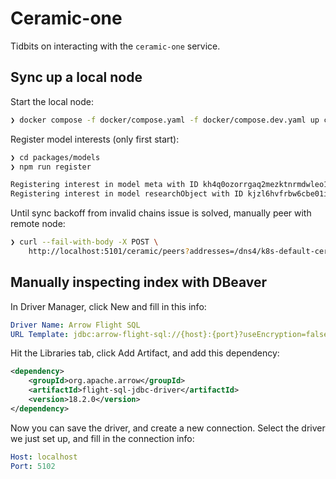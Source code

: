 # Ceramic-one

Tidbits on interacting with the `ceramic-one` service.

## Sync up a local node
Start the local node:
```bash
❯ docker compose -f docker/compose.yaml -f docker/compose.dev.yaml up ceramic
```

Register model interests (only first start):
```bash
❯ cd packages/models
❯ npm run register

Registering interest in model meta with ID kh4q0ozorrgaq2mezktnrmdwleo1d
Registering interest in model researchObject with ID kjzl6hvfrbw6cbe01it6hlcwopsv4cqrqysho4f1xd7rtqxew9yag3x2wxczhz0
```

Until sync backoff from invalid chains issue is solved, manually peer with remote node:
```bash
❯ curl --fail-with-body -X POST \
    http://localhost:5101/ceramic/peers?addresses=/dns4/k8s-default-ceramicr-28d84f3c2a-fcc7b824aa77bcf6.elb.us-east-2.amazonaws.com/tcp/4101/p2p/12D3KooWPL8CgPzyeuY14Lv6EQhTkdLEEBRAtfzksYhiTE3zeBEo
```


## Manually inspecting index with DBeaver

In Driver Manager, click New and fill in this info:
```yaml
Driver Name: Arrow Flight SQL
URL Template: jdbc:arrow-flight-sql://{host}:{port}?useEncryption=false&disableCertificateVerification=true
```

Hit the Libraries tab, click Add Artifact, and add this dependency:
```xml
<dependency>
    <groupId>org.apache.arrow</groupId>
    <artifactId>flight-sql-jdbc-driver</artifactId>
    <version>18.2.0</version>
</dependency>
```

Now you can save the driver, and create a new connection. Select the driver we just set up, and fill in the connection info:
```yaml
Host: localhost
Port: 5102
```
